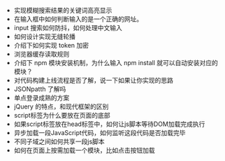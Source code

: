 - 实现模糊搜索结果的关键词高亮显示
- 在输入框中如何判断输入的是一个正确的网址。
- input 搜索如何防抖，如何处理中文输入
- 如何设计实现无缝轮播
- 介绍下如何实现 token 加密
- 浏览器缓存读取规则
- 介绍下 npm 模块安装机制，为什么输入 npm install 就可以自动安装对应的模块？
- 对代码构建上线流程是否了解，说一下如果让你实现的思路
- JSONpatth 了解吗
- 单点登录成熟的方案
- jQuery 的特点，和现代框架的区别
- script标签为什么要放在页面的底部
- 如果script标签放在head标签中，如何让js脚本等待DOM加载完成执行
- 异步加载一段JavaScript代码，如何监听这段代码是否加载完毕
- 不同子域之间如何共享一段js脚本
- 如何在页面上按需加载一个模块，比如点击按钮加载